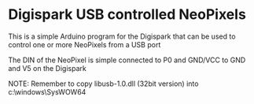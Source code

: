 # Digispark USB controlled NeoPixels

This is a simple Arduino program for the Digispark that can be used to control
one or more NeoPixels from a USB port

The DIN of the NeoPixel is simple connected to P0 and GND/VCC to GND and V5 on the Digispark

NOTE: Remember to copy libusb-1.0.dll (32bit version) into c:\windows\SysWOW64